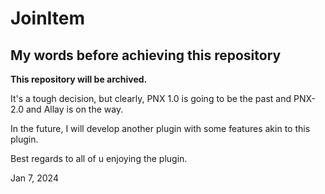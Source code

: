 # JoinItem

## My words before achieving this repository
**This repository will be archived.**

It's a tough decision, but clearly, PNX 1.0 is going to be the past and PNX-2.0 and Allay is on the way. 

In the future, I will develop another plugin with some features akin to this plugin.

Best regards to all of u enjoying the plugin.

Jan 7, 2024

